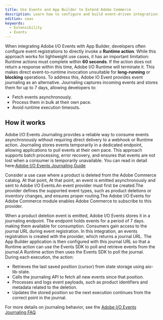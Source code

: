 ```yaml
---
title: Use Events and App Builder to Extend Adobe Commerce
description: Learn how to configure and build event-driven integrations between Adobe Commerce and Adobe App Builder using Journaling API.
edition: saas
keywords:
  - Extensibility
  - Events
---
```


When integrating Adobe I/O Events with App Builder, developers often configure event registrations to directly invoke a **Runtime action**. While this approach works for lightweight use cases, it has an important limitation: Runtime actions must complete within **60 seconds**. If the action does not return a response within this time, Adobe I/O Runtime will terminate it.  This makes direct event-to-runtime invocation unsuitable for **long-running** or **blocking** operations.
To address this, Adobe IO Event provides event journaling as an alternative. Journaling captures incoming events and stores them for up to 7 days, allowing developers to:

- Fetch events asynchronously.
- Process them in bulk at their own pace.
- Avoid runtime execution timeouts.

## How it works

Adobe I/O Events Journaling provides a reliable way to consume events asynchronously without requiring direct delivery to a webhook or Runtime action. Journaling stores events temporarily in a dedicated endpoint, allowing applications to pull events at their own pace. This approach supports batch processing, error recovery, and ensures that events are not lost when a consumer is temporarily unavailable. You can read in detail here:[Adobe I/O Events Journaling Guide](https://developer.adobe.com/events/docs/guides/journaling-intro)

Consider a use case where a product is deleted from the Adobe Commerce catalog. At that point, At that point, an event is emitted asynchronously and sent to Adobe I/O Events.An event provider must first be created.The provider defines the supported event types, such as product deletions or inventory changes, and ensures proper routing.The Adobe I/O Events for Adobe Commerce module enables Adobe Commerce to subscribe to this provider.

When a product deletion event is emitted, Adobe I/O Events stores it in a journaling endpoint. The endpoint holds events for a period of 7 days. making them available for consumption. Consumers gain access to the journal URL during event registration.
In this integration, an events registration is created with the provider, which returns a journal URL. The App Builder application is then configured with this journal URL so that a Runtime action can use the Events SDK to poll and retrieve events from the journal.A Runtime action then uses the Events SDK to poll the journal. During each execution, the action:

- Retrieves the last saved position (cursor) from state storage using aio-lib-state.
- Calls the journaling API to fetch all new events since that position.
- Processes and logs event payloads, such as product identifiers and metadata related to the deletion.
- Updates the stored position so the next execution continues from the correct point in the journal.

For more details on journaling behavior, see the [Adobe I/O Events Journaling FAQ](https://developer.adobe.com/events/docs/support/faq#journaling-faq).
